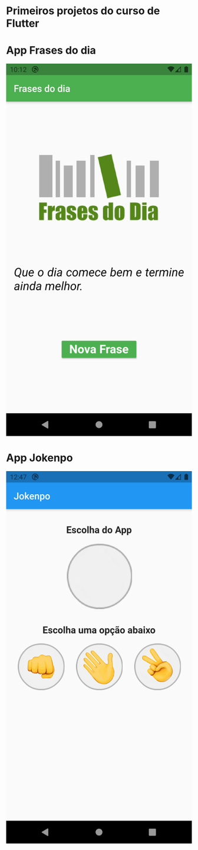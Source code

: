 # Primeiros projetos do curso de Flutter

 
 # App Frases do dia
  ![](https://github.com/davif10/primeiros_projetos-flutter-dart/blob/main/frases%20do%20dia.png)
 
 # App Jokenpo
![](https://github.com/davif10/primeiros_projetos-flutter-dart/blob/main/Jokenpo.png)
